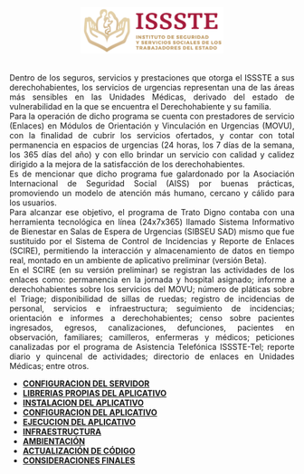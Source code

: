 <div style='margin:0 auto;width:50%;'>

![Screenshot del aplicativo](readmeImg/issste.png)

</div>

<div id="badges" align="justify">

<br />
Dentro de los seguros, servicios y prestaciones que otorga el ISSSTE a sus derechohabientes, los servicios de urgencias representan una de las áreas más sensibles en las Unidades Médicas, derivado del estado de vulnerabilidad en la que se encuentra el Derechohabiente y su familia.
<br/>
Para la operación de dicho programa se cuenta con prestadores de servicio (Enlaces) en Módulos de Orientación y Vinculación en Urgencias (MOVU), con la finalidad de cubrir los servicios ofertados, y contar con total permanencia en espacios de urgencias (24 horas, los 7 días de la semana, los 365 días del año) y con ello brindar un servicio con calidad y calidez dirigido a la mejora de la satisfacción de los derechohabientes.
<br/>
Es de mencionar que dicho programa fue galardonado por la Asociación Internacional de Seguridad Social (AISS) por buenas prácticas, promoviendo un modelo de atención más humano, cercano y cálido para los usuarios.
<br/>
Para alcanzar ese objetivo, el programa de Trato Digno contaba con una herramienta tecnológica en línea (24x7x365) llamado Sistema Informativo de Bienestar en Salas de Espera de Urgencias (SIBSEU SAD) mismo que fue sustituido por el Sistema de Control de Incidencias y Reporte de Enlaces (SCIRE), permitiendo la interacción y almacenamiento de datos en tiempo real, montado en un ambiente de aplicativo preliminar (versión Beta).
<br/>
En el SCIRE (en su versión preliminar) se registran las actividades de los enlaces como:  permanencia en la jornada y hospital asignado; informe a derechohabientes sobre los servicios del MOVU; número de pláticas sobre el Triage; disponibilidad de sillas de ruedas; registro de incidencias de personal, servicios e infraestructura; seguimiento de incidencias; orientación e informes a derechohabientes; censo sobre pacientes ingresados, egresos, canalizaciones, defunciones, pacientes en observación, familiares; camilleros, enfermeras y médicos; peticiones canalizadas por el programa de Asistencia Telefónica ISSSTE-Tel; reporte diario y quincenal de actividades; directorio de enlaces en Unidades Médicas; entre otros.
<br/>
</div>

- [**CONFIGURACION DEL SERVIDOR**](#configuracion-del-servidor)
- [**LIBRERIAS PROPIAS DEL APLICATIVO**](#librerias-propias-del-aplicativo)
- [**INSTALACION DEL APLICATIVO**](#instalacion-del-aplicativo)
- [**CONFIGURACION DEL APLICATIVO**](#configuracion-del-aplicativo)
- [**EJECUCION DEL APLICATIVO**](#ejecucion-del-aplicativo)
- [**INFRAESTRUCTURA**](#infraestructura)
- [**AMBIENTACIÓN**](#ambientación)
- [**ACTUALIZACIÓN DE CÓDIGO**](#actualización-por-git)
- [**CONSIDERACIONES FINALES**](#consideraciones-finales)